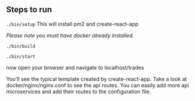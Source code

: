 ## Steps to run

`./bin/setup`
This will install pm2 and create-react-app


_Please note you must have docker already installed._

`./bin/build`

`./bin/start`

now open your browser and navigate to localhost/trades

You'll see the typical template created by create-react-app.
Take a look at docker/nginx/nginx.conf to see the api routes.
You can easily add more api microservices and add their routes
to the configuration file.


